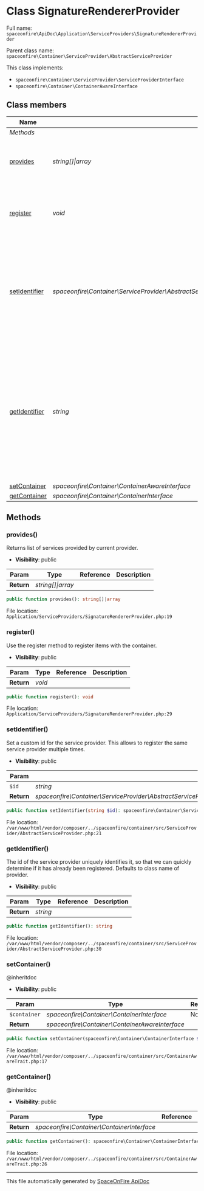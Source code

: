 # Class SignatureRendererProvider

Full name: `spaceonfire\ApiDoc\Application\ServiceProviders\SignatureRendererProvider`

Parent class name: `spaceonfire\Container\ServiceProvider\AbstractServiceProvider`

This class implements:

-   `spaceonfire\Container\ServiceProvider\ServiceProviderInterface`
-   `spaceonfire\Container\ContainerAwareInterface`

## Class members

| Name                                                                                            | Type                                                                                                                                | Summary                                                                                                                                                           | Additional                   |
| ----------------------------------------------------------------------------------------------- | ----------------------------------------------------------------------------------------------------------------------------------- | ----------------------------------------------------------------------------------------------------------------------------------------------------------------- | ---------------------------- |
| _Methods_                                                                                       |                                                                                                                                     |                                                                                                                                                                   |                              |
| [provides](#spaceonfire_apidoc_application_serviceproviders_signaturerendererprovider_provides) | _string[]&#124;array_                                                                                                               | Returns list of services provided by current provider.                                                                                                            | [📢](# "Visibility: public") |
| [register](#spaceonfire_apidoc_application_serviceproviders_signaturerendererprovider_register) | _void_                                                                                                                              | Use the register method to register items with the container.                                                                                                     | [📢](# "Visibility: public") |
| [setIdentifier](#spaceonfire_container_serviceprovider_abstractserviceprovider_setidentifier)   | _spaceonfire\Container\ServiceProvider\AbstractServiceProvider&#124;spaceonfire\Container\ServiceProvider\ServiceProviderInterface_ | Set a custom id for the service provider. This allows to register the same service provider multiple times.                                                       | [📢](# "Visibility: public") |
| [getIdentifier](#spaceonfire_container_serviceprovider_abstractserviceprovider_getidentifier)   | _string_                                                                                                                            | The id of the service provider uniquely identifies it, so that we can quickly determine if it has already been<br>registered. Defaults to class name of provider. | [📢](# "Visibility: public") |
| [setContainer](#spaceonfire_container_containerawaretrait_setcontainer)                         | _spaceonfire\Container\ContainerAwareInterface_                                                                                     |                                                                                                                                                                   | [📢](# "Visibility: public") |
| [getContainer](#spaceonfire_container_containerawaretrait_getcontainer)                         | _spaceonfire\Container\ContainerInterface_                                                                                          |                                                                                                                                                                   | [📢](# "Visibility: public") |

## Methods

<a name="spaceonfire_apidoc_application_serviceproviders_signaturerendererprovider_provides"></a>

### provides()

Returns list of services provided by current provider.

-   **Visibility**: public

| Param      | Type                  | Reference | Description |
| ---------- | --------------------- | --------- | ----------- |
| **Return** | _string[]&#124;array_ |           |             |

```php
public function provides(): string[]|array
```

File location: `Application/ServiceProviders/SignatureRendererProvider.php:19`

<a name="spaceonfire_apidoc_application_serviceproviders_signaturerendererprovider_register"></a>

### register()

Use the register method to register items with the container.

-   **Visibility**: public

| Param      | Type   | Reference | Description |
| ---------- | ------ | --------- | ----------- |
| **Return** | _void_ |           |             |

```php
public function register(): void
```

File location: `Application/ServiceProviders/SignatureRendererProvider.php:29`

<a name="spaceonfire_container_serviceprovider_abstractserviceprovider_setidentifier"></a>

### setIdentifier()

Set a custom id for the service provider. This allows to register the same service provider multiple times.

-   **Visibility**: public

| Param      | Type                                                                                                                                | Reference | Description |
| ---------- | ----------------------------------------------------------------------------------------------------------------------------------- | --------- | ----------- |
| `$id`      | _string_                                                                                                                            | No        |             |
| **Return** | _spaceonfire\Container\ServiceProvider\AbstractServiceProvider&#124;spaceonfire\Container\ServiceProvider\ServiceProviderInterface_ |           |             |

```php
public function setIdentifier(string $id): spaceonfire\Container\ServiceProvider\AbstractServiceProvider|spaceonfire\Container\ServiceProvider\ServiceProviderInterface
```

File location: `/var/www/html/vendor/composer/../spaceonfire/container/src/ServiceProvider/AbstractServiceProvider.php:21`

<a name="spaceonfire_container_serviceprovider_abstractserviceprovider_getidentifier"></a>

### getIdentifier()

The id of the service provider uniquely identifies it, so that we can quickly determine if it has already been
registered. Defaults to class name of provider.

-   **Visibility**: public

| Param      | Type     | Reference | Description |
| ---------- | -------- | --------- | ----------- |
| **Return** | _string_ |           |             |

```php
public function getIdentifier(): string
```

File location: `/var/www/html/vendor/composer/../spaceonfire/container/src/ServiceProvider/AbstractServiceProvider.php:30`

<a name="spaceonfire_container_containerawaretrait_setcontainer"></a>

### setContainer()

@inheritdoc

-   **Visibility**: public

| Param        | Type                                            | Reference | Description |
| ------------ | ----------------------------------------------- | --------- | ----------- |
| `$container` | _spaceonfire\Container\ContainerInterface_      | No        |             |
| **Return**   | _spaceonfire\Container\ContainerAwareInterface_ |           |             |

```php
public function setContainer(spaceonfire\Container\ContainerInterface $container): spaceonfire\Container\ContainerAwareInterface
```

File location: `/var/www/html/vendor/composer/../spaceonfire/container/src/ContainerAwareTrait.php:17`

<a name="spaceonfire_container_containerawaretrait_getcontainer"></a>

### getContainer()

@inheritdoc

-   **Visibility**: public

| Param      | Type                                       | Reference | Description |
| ---------- | ------------------------------------------ | --------- | ----------- |
| **Return** | _spaceonfire\Container\ContainerInterface_ |           |             |

```php
public function getContainer(): spaceonfire\Container\ContainerInterface
```

File location: `/var/www/html/vendor/composer/../spaceonfire/container/src/ContainerAwareTrait.php:26`

---

This file automatically generated by [SpaceOnFire ApiDoc](https://github.com/spaceonfire/apidoc)
